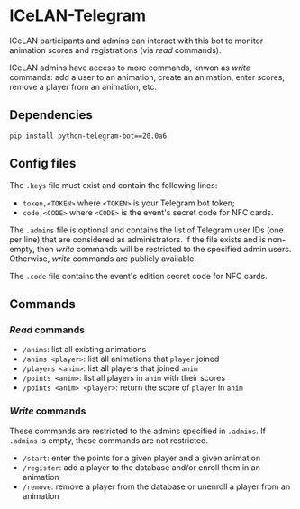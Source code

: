 # ICeLAN-Telegram

ICeLAN participants and admins can interact with this bot to monitor animation scores and registrations (via _read_ commands).

ICeLAN admins have access to more commands, knwon as _write_ commands: add a user to an animation, create an animation, enter scores, remove a player from an animation, etc.

## Dependencies

`pip install python-telegram-bot==20.0a6`

## Config files

The `.keys` file must exist and contain the following lines:
- `token,<TOKEN>` where `<TOKEN>` is your Telegram bot token;
- `code,<CODE>` where `<CODE>` is the event's secret code for NFC cards.

The `.admins` file is optional and contains the list of Telegram user IDs (one per line) that are considered as administrators.
If the file exists and is non-empty, then _write_ commands will be restricted to the specified admin users.
Otherwise, _write_ commands are publicly available.

The `.code` file contains the event's edition secret code for NFC cards.

## Commands

### _Read_ commands

- `/anims`: list all existing animations
- `/anims <player>`: list all animations that `player` joined
- `/players <anim>`: list all players that joined `anim`
- `/points <anim>`: list all players in `anim` with their scores
- `/points <anim> <player>`: return the score of `player` in `anim`

### _Write_ commands

These commands are restricted to the admins specified in `.admins`. If `.admins` is empty, these commands are not restricted.

- `/start`: enter the points for a given player and a given animation
- `/register`: add a player to the database and/or enroll them in an animation
- `/remove`: remove a player from the database or unenroll a player from an animation
